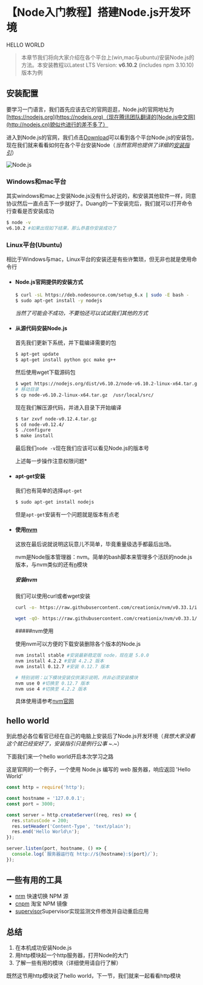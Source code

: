 # 【Node入门教程】搭建Node.js开发环境
HELLO WORLD
> 本章节我们将向大家介绍在各个平台上(win,mac与ubuntu)安装Node.js的方法。本安装教程以Latest LTS Version: **v6.10.2** (includes npm 3.10.10)版本为例

## 安装配置

要学习一门语言，我们首先应该去它的官网逛逛，Node.js的官网地址为[https://nodejs.org](https://nodejs.org)（现在腾讯团队翻译的[Node.js中文网](http://nodejs.cn)貌似也进行的差不多了）

进入到Node.js的官网，我们点击[Download](https://nodejs.org/en/download/)可以看到各个平台Node.js的安装包，现在我们就来看看如何在各个平台安装Node（*当然官网也提供了详细的[安装指引](https://nodejs.org/en/download/package-manager/)*）

![Node.js](http://ommpd2lnj.bkt.clouddn.com/node.png)

### Windows和mac平台

其实windows和mac上安装Node.js没有什么好说的，和安装其他软件一样，同意协议然后一直点击下一步就好了。Duang的一下安装完后，我们就可以打开命令行查看是否安装成功

```bash
$ node -v
v6.10.2 #如果出现如下结果，那么恭喜你安装成功了
```

### Linux平台(Ubuntu)

相比于Windows与mac，Linux平台的安装还是有些许繁琐，但无非也就是使用命令行

- #### Node.js官网提供的安装方式

  ```bash
  $ curl -sL https://deb.nodesource.com/setup_6.x | sudo -E bash -
  $ sudo apt-get install -y nodejs
  ```

  *当然了可能会不成功，不要怕还可以试试我们其他的方式*

- #### 从源代码安装Node.js

  首先我们更新下系统，并下载编译需要的包

  ```bash
  $ apt-get update
  $ apt-get install python gcc make g++
  ```

  然后使用wget下载源码包

  ```bash
  $ wget https://nodejs.org/dist/v6.10.2/node-v6.10.2-linux-x64.tar.gz 
  # 移动目录
  $ cp node-v6.10.2-linux-x64.tar.gz  /usr/local/src/
  ```

  现在我们解压源代码，并进入目录下开始编译

  ```bash
  $ tar zxvf node-v0.12.4.tar.gz
  $ cd node-v0.12.4/
  $ ./configure
  $ make install
  ```

  最后我们`node -v`现在我们应该可以看见Node.js的版本号

  上述每一步操作注意权限问题*


- #### apt-get安装

  我们也有简单的选择`apt-get`

  ```bash
  $ sudo apt-get install nodejs
  ```

  但是`apt-get`安装有一个问题就是版本有点老

- #### 使用[nvm](https://github.com/creationix/nvm)

  这放在最后说就说明这玩意儿不简单，毕竟重量级选手都最后出场。

  nvm是Node版本管理器：nvm。简单的bash脚本来管理多个活跃的node.js版本，与nvm类似的还有[n](https://github.com/tj/n)模块

  ##### 安装nvm

  我们可以使用curl或者wget安装

  ```bash
  curl -o- https://raw.githubusercontent.com/creationix/nvm/v0.33.1/install.sh | bash
  ```

  ```bash
  wget -qO- https://raw.githubusercontent.com/creationix/nvm/v0.33.1/install.sh | bash
  ```

  #####nvm使用

  使用nvm可以方便的下载安装删除各个版本的Node.js

  ```bash
  nvm install stable #安装最新稳定版 node，现在是 5.0.0
  nvm install 4.2.2 #安装 4.2.2 版本
  nvm install 0.12.7 #安装 0.12.7 版本

  # 特别说明：以下模块安装仅供演示说明，并非必须安装模块
  nvm use 0 #切换至 0.12.7 版本
  nvm use 4 #切换至 4.2.2 版本
  ```

  具体使用请参考[nvm官网](https://github.com/creationix/nvm)

## hello world

到此想必各位看官已经在自己的电脑上安装后了Node.js开发环境（*我想大家没看这个就已经安好了，安装指引只是例行公事* ~.~）

下面我们来一个hello world开启本次学习之路

这是官网的一个例子，一个使用 Node.js 编写的 web 服务器，响应返回 'Hello World'

```javascript
const http = require('http');

const hostname = '127.0.0.1';
const port = 3000;

const server = http.createServer((req, res) => {
  res.statusCode = 200;
  res.setHeader('Content-Type', 'text/plain');
  res.end('Hello World\n');
});

server.listen(port, hostname, () => {
  console.log(`服务器运行在 http://${hostname}:${port}/`);
});
```

## 一些有用的工具

- [nrm](https://github.com/Pana/nrm) 快速切换 NPM 源 
- [cnpm](http://npm.taobao.org/) 淘宝 NPM 镜像
- [supervisor](https://www.npmjs.com/package/supervisor)Supervisor实现监测文件修改并自动重启应用

## 总结

1. 在本机成功安装Node.js
2. 用http模块起一个http服务器，打开Node的大门
3. 了解一些有用的模块（详细使用请自行了解）

既然这节用http模块说了hello world，下一节，我们就来一起看看http模块
